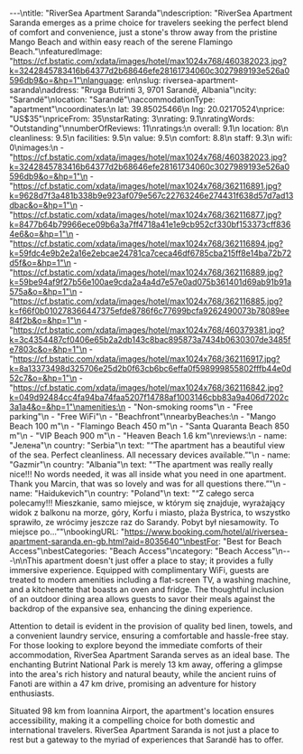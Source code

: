 ---\ntitle: "RiverSea Apartment Saranda"\ndescription: "RiverSea Apartment Saranda emerges as a prime choice for travelers seeking the perfect blend of comfort and convenience, just a stone's throw away from the pristine Mango Beach and within easy reach of the serene Flamingo Beach."\nfeaturedImage: "https://cf.bstatic.com/xdata/images/hotel/max1024x768/460382023.jpg?k=3242845783416b64377d2b68646efe28161734060c3027989193e526a0596db9&o=&hp=1"\nlanguage: en\nslug: riversea-apartment-saranda\naddress: "Rruga Butrinti 3, 9701 Sarandë, Albania"\ncity: "Sarandë"\nlocation: "Sarandë"\naccommodationType: "apartment"\ncoordinates:\n  lat: 39.85025466\n  lng: 20.02170524\nprice: "US$35"\npriceFrom: 35\nstarRating: 3\nrating: 9.1\nratingWords: "Outstanding"\nnumberOfReviews: 11\nratings:\n  overall: 9.1\n  location: 8\n  cleanliness: 9.5\n  facilities: 9.5\n  value: 9.5\n  comfort: 8.8\n  staff: 9.3\n  wifi: 0\nimages:\n  - "https://cf.bstatic.com/xdata/images/hotel/max1024x768/460382023.jpg?k=3242845783416b64377d2b68646efe28161734060c3027989193e526a0596db9&o=&hp=1"\n  - "https://cf.bstatic.com/xdata/images/hotel/max1024x768/362116891.jpg?k=9628d7f3a481b338b9e923af079e567c22763246e274431f638d57d7ad13dbac&o=&hp=1"\n  - "https://cf.bstatic.com/xdata/images/hotel/max1024x768/362116877.jpg?k=8477b64b79966ece09b6a3a7ff4718a41e1e9cb952cf330bf153373cff8364e6&o=&hp=1"\n  - "https://cf.bstatic.com/xdata/images/hotel/max1024x768/362116894.jpg?k=59fdc4e9b2e2a16e2ebcae24781ca7ceca46df6785cba215ff8e14ba72b72d5f&o=&hp=1"\n  - "https://cf.bstatic.com/xdata/images/hotel/max1024x768/362116889.jpg?k=59be94af9f27b56e100ae9cda2a4a4d7e57e0ad075b361401d69ab91b91a575a&o=&hp=1"\n  - "https://cf.bstatic.com/xdata/images/hotel/max1024x768/362116885.jpg?k=f66f0b010278366447375efde8786f6c77699bcfa9262490073b78089ee84f2b&o=&hp=1"\n  - "https://cf.bstatic.com/xdata/images/hotel/max1024x768/460379381.jpg?k=3c4354487cf0406e65b2a2db143c8bac895873a7434b0630307de3485fe7803c&o=&hp=1"\n  - "https://cf.bstatic.com/xdata/images/hotel/max1024x768/362116917.jpg?k=8a13373498d325706e25d2b0f63cb6bc6effa0f598999855802fffb44e0d52c7&o=&hp=1"\n  - "https://cf.bstatic.com/xdata/images/hotel/max1024x768/362116842.jpg?k=049d92484cc4fa94ba74faa5207f14788af1003146cbb83a9a406d7202c3a1a4&o=&hp=1"\namenities:\n  - "Non-smoking rooms"\n  - "Free parking"\n  - "Free WiFi"\n  - "Beachfront"\nnearbyBeaches:\n  - "Mango Beach 100 m"\n  - "Flamingo Beach 450 m"\n  - "Santa Quaranta Beach 850 m"\n  - "VIP Beach 900 m"\n  - "Heaven Beach 1.6 km"\nreviews:\n  - name: "Јелена"\n    country: "Serbia"\n    text: "“The apartment has a beautiful view of the sea.
Perfect cleanliness.
All necessary devices available.”"\n  - name: "Gazmir"\n    country: "Albania"\n    text: "“The apartment was really really nice!!! No words needed, it was all inside what you need in one apartment. Thank you Marcin, that was so lovely and was for all questions there.”"\n  - name: "Haidukevich"\n    country: "Poland"\n    text: "“Z całego serca polecamy!!! Mieszkanie, samo miejsce, w którym się znajduje, wyrażający widok z balkonu na morze, góry, Korfu i miasto, plaża Bystrica, to wszystko sprawiło, ze wrócimy jeszcze raz do Sarandy. Pobyt był niesamowity. To miejsce po...”"\nbookingURL: "https://www.booking.com/hotel/al/riversea-apartment-saranda.en-gb.html?aid=8035640"\nbestFor: "Best for Beach Access"\nbestCategories: "Beach Access"\ncategory: "Beach Access"\n---\n\nThis apartment doesn't just offer a place to stay; it provides a fully immersive experience. Equipped with complimentary WiFi, guests are treated to modern amenities including a flat-screen TV, a washing machine, and a kitchenette that boasts an oven and fridge. The thoughtful inclusion of an outdoor dining area allows guests to savor their meals against the backdrop of the expansive sea, enhancing the dining experience.

Attention to detail is evident in the provision of quality bed linen, towels, and a convenient laundry service, ensuring a comfortable and hassle-free stay. For those looking to explore beyond the immediate comforts of their accommodation, RiverSea Apartment Saranda serves as an ideal base. The enchanting Butrint National Park is merely 13 km away, offering a glimpse into the area's rich history and natural beauty, while the ancient ruins of Fanoti are within a 47 km drive, promising an adventure for history enthusiasts.

Situated 98 km from Ioannina Airport, the apartment's location ensures accessibility, making it a compelling choice for both domestic and international travelers. RiverSea Apartment Saranda is not just a place to rest but a gateway to the myriad of experiences that Sarandë has to offer.